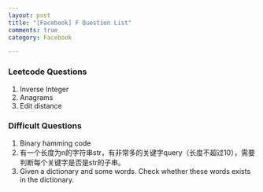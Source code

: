 ```yaml
---
layout: post
title: "[Facebook] F Question List"
comments: true
category: Facebook

---
```


### Leetcode Questions

1. Inverse Integer
1. Anagrams
1. Edit distance

### Difficult Questions

1. Binary hamming code
1. 有一个长度为n的字符串str，有非常多的关键字query（长度不超过10），需要判断每个关键字是否是str的子串。
1. Given a dictionary and some words. Check whether these words exists in the dictionary. 

